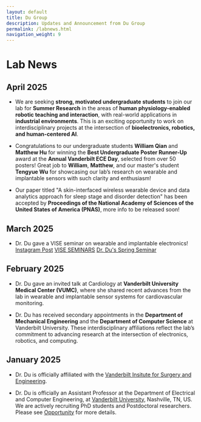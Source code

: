 ```yaml
---
layout: default
title: Du Group 
description: Updates and Announcement from Du Group
permalink: /labnews.html
navigation_weight: 9
---
```


# Lab News

## April 2025
* We are seeking **strong, motivated undergraduate students** to join our lab for **Summer Research** in the areas of **human physiology-enabled robotic teaching and interaction**, with real-world applications in **industrial environments**. This is an exciting opportunity to work on interdisciplinary projects at the intersection of **bioelectronics, robotics, and human-centered AI**.

* Congratulations to our undergraduate students **William Qian** and **Matthew Hu** for winning the **Best Undergraduate Poster Runner-Up** award at the **Annual Vanderbilt ECE Day**, selected from over 50 posters! Great job to **William**, **Matthew**, and our master's student **Tengyue Wu** for showcasing our lab’s research on wearable and implantable sensors with such clarity and enthusiasm!

* Our paper titled "A skin-interfaced wireless wearable device and data analytics approach for sleep stage and disorder detection" has been accepted by **Proceedings of the National Academy of Sciences of the United States of America (PNAS)**, more info to be released soon!

## March 2025
* Dr. Du gave a VISE seminar on wearable and implantable electronics!
[Instagram Post](https://www.instagram.com/visevanderbilt/p/DHbnLctxN-Q/)
[VISE SEMINARS](https://www.vanderbilt.edu/vise/category/media/)
[Dr. Du's Spring Seminar](https://www.vanderbilt.edu/vise/vise-spring-seminar-with-yayun-du-phd/)

## February 2025
* Dr. Du gave an invited talk at Cardiology at **Vanderbilt University Medical Center (VUMC)**, where she shared recent advances from the lab in wearable and implantable sensor systems for cardiovascular monitoring.

* Dr. Du has received secondary appointments in the **Department of Mechanical Engineering** and the **Department of Computer Science** at Vanderbilt University. These interdisciplinary affiliations reflect the lab’s commitment to advancing research at the intersection of electronics, robotics, and computing.

## January 2025
* Dr. Du is officially affiliated with the [Vanderbilt Insitute for Surgery and Engineering](https://www.vanderbilt.edu/vise/).

* Dr. Du is officially an Assistant Professor at the Department of Electrical and Computer Engineering, at [Vanderbilt University](https://www.vanderbilt.edu/), Nashville, TN, US. We are actively recruiting PhD students and Postdoctoral researchers. Please see [Opportunity](./opportunity) for more details.